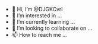 - 👋 Hi, I’m @DJGKCvrl
- 👀 I’m interested in ...
- 🌱 I’m currently learning ...
- 💞️ I’m looking to collaborate on ...
- 📫 How to reach me ...

<!---
DJGKCvrl/DJGKCvrl is a ✨ special ✨ repository because its `README.md` (this file) appears on your GitHub profile.
You can click the Preview link to take a look at your changes.
--->
